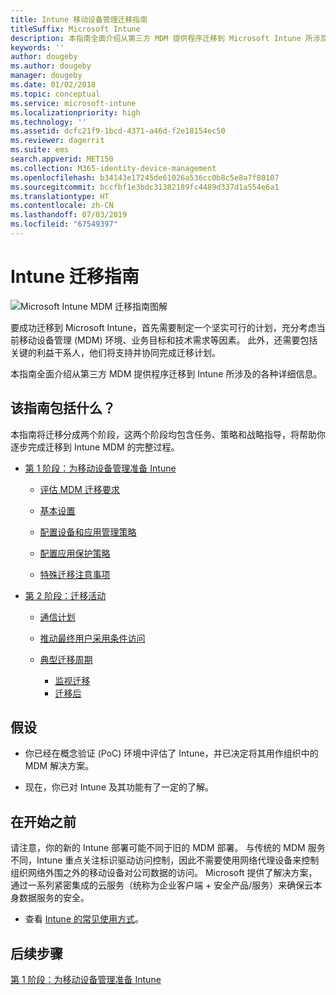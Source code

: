 ```yaml
---
title: Intune 移动设备管理迁移指南
titleSuffix: Microsoft Intune
description: 本指南全面介绍从第三方 MDM 提供程序迁移到 Microsoft Intune 所涉及的各种详细信息。
keywords: ''
author: dougeby
ms.author: dougeby
manager: dougeby
ms.date: 01/02/2018
ms.topic: conceptual
ms.service: microsoft-intune
ms.localizationpriority: high
ms.technology: ''
ms.assetid: dcfc21f9-1bcd-4371-a46d-f2e18154ec50
ms.reviewer: dagerrit
ms.suite: ems
search.appverid: MET150
ms.collection: M365-identity-device-management
ms.openlocfilehash: b34143e17245de61026a536cc0b8c5e8a7f80107
ms.sourcegitcommit: bccfbf1e3bdc31382189fc4489d337d1a554e6a1
ms.translationtype: HT
ms.contentlocale: zh-CN
ms.lasthandoff: 07/03/2019
ms.locfileid: "67549397"
---
```

# <a name="intune-migration-guide"></a>Intune 迁移指南

![Microsoft Intune MDM 迁移指南图解](./media/MDM-migration-guide-art.PNG)

要成功迁移到 Microsoft Intune，首先需要制定一个坚实可行的计划，充分考虑当前移动设备管理 (MDM) 环境、业务目标和技术需求等因素。 此外，还需要包括关键的利益干系人，他们将支持并协同完成迁移计划。

本指南全面介绍从第三方 MDM 提供程序迁移到 Intune 所涉及的各种详细信息。

## <a name="whats-included-in-this-guide"></a>该指南包括什么？

本指南将迁移分成两个阶段，这两个阶段均包含任务、策略和战略指导，将帮助你逐步完成迁移到 Intune MDM 的完整过程。

- [第 1 阶段：为移动设备管理准备 Intune](migration-guide-prepare.md)

    - [评估 MDM 迁移要求](migration-guide-prepare.md#assess-mdm-requirements)

    - [基本设置](migration-guide-setup.md)

    - [配置设备和应用管理策略](migration-guide-configure-policies.md)

    - [配置应用保护策略](migration-guide-app-protection-policies.md)

    - [特殊迁移注意事项](migration-guide-considerations.md)

- [第 2 阶段：迁移活动](migration-guide-campaign.md)

    - [通信计划](migration-guide-communication-plan.md)

    - [推动最终用户采用条件访问](migration-guide-drive-adoption.md)

    - [典型迁移周期](migration-guide-cycle.md)
        - [监视迁移](migration-guide-cycle.md#monitoring-migration)
        - [迁移后](migration-guide-cycle.md#post-migration)

## <a name="assumptions"></a>假设

- 你已经在概念验证 (PoC) 环境中评估了 Intune，并已决定将其用作组织中的 MDM 解决方案。

- 现在，你已对 Intune 及其功能有了一定的了解。

## <a name="before-you-begin"></a>在开始之前

请注意，你的新的 Intune 部署可能不同于旧的 MDM 部署。 与传统的 MDM 服务不同，Intune 重点关注标识驱动访问控制，因此不需要使用网络代理设备来控制组织网络外围之外的移动设备对公司数据的访问。 Microsoft 提供了解决方案，通过一系列紧密集成的云服务（统称为企业客户端 + 安全产品/服务）来确保云本身数据服务的安全。

- 查看 [Intune 的常见使用方式](common-scenarios.md)。

## <a name="next-steps"></a>后续步骤

[第 1 阶段：为移动设备管理准备 Intune](migration-guide-prepare.md)
